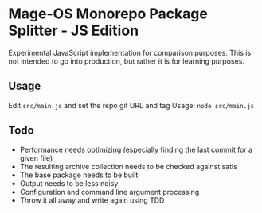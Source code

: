 # Mage-OS Monorepo Package Splitter - JS Edition

Experimental JavaScript implementation for comparison purposes.
This is not intended to go into production, but rather it is for learning purposes.

## Usage

Edit `src/main.js` and set the repo git URL and tag 
Usage: `node src/main.js`

## Todo

* Performance needs optimizing (especially finding the last commit for a given file)
* The resulting archive collection needs to be checked against satis
* The base package needs to be built
* Output needs to be less noisy
* Configuration and command line argument processing
* Throw it all away and write again using TDD